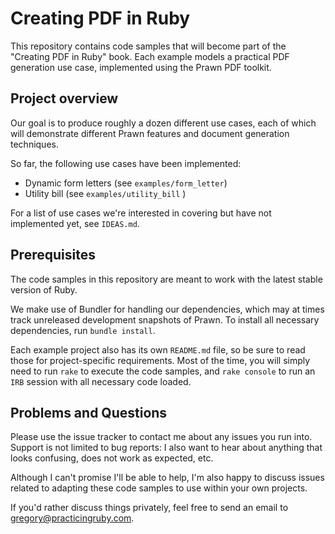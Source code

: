 # Creating PDF in Ruby

This repository contains code samples that will become part of the
"Creating PDF in Ruby" book. Each example models a practical PDF generation
use case, implemented using the Prawn PDF toolkit.

## Project overview

Our goal is to produce roughly a dozen different use cases, each of which
will demonstrate different Prawn features and document generation techniques.

So far, the following use cases have been implemented:

* Dynamic form letters (see `examples/form_letter`)
* Utility bill (see `examples/utility_bill` )

For a list of use cases we're interested in covering but have not implemented
yet, see `IDEAS.md`.

## Prerequisites

The code samples in this repository are meant to work with the latest
stable version of Ruby.

We make use of Bundler for handling our dependencies, which may at times
track unreleased development snapshots of Prawn. To install all necessary
dependencies, run `bundle install`.

Each example project also has its own `README.md` file, so be sure to read
those for project-specific requirements. Most of the time, you will
simply need to run `rake` to execute the code samples, and `rake console`
to run an `IRB` session with all necessary code loaded.

## Problems and Questions

Please use the issue tracker to contact me about any issues you run into.
Support is not limited to bug reports: I also want to hear about anything
that looks confusing, does not work as expected, etc.

Although I can't promise I'll be able to help, I'm also happy to discuss
issues related to adapting these code samples to use within your own projects.

If you'd rather discuss things privately, feel free to send an email to
gregory@practicingruby.com.
